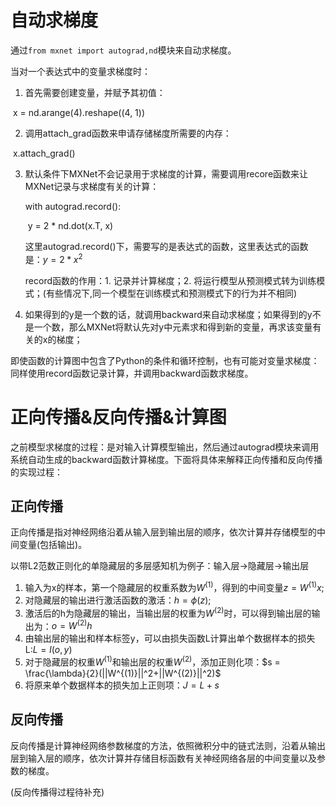 # 自动求梯度

通过```from mxnet import autograd,nd```模块来自动求梯度。

当对一个表达式中的变量求梯度时：

1. 首先需要创建变量，并赋予其初值：

​       x = nd.arange(4).reshape((4, 1))

2. 调用attach_grad函数来申请存储梯度所需要的内存：

​       x.attach_grad()

3. 默认条件下MXNet不会记录用于求梯度的计算，需要调用recore函数来让MXNet记录与求梯度有关的计算：

   with autograd.record():

   ​	y = 2 * nd.dot(x.T, x)

   这里autograd.record()下，需要写的是表达式的函数，这里表达式的函数是：$y = 2*x^2$

   record函数的作用：1. 记录并计算梯度；2. 将运行模型从预测模式转为训练模式；(有些情况下,同一个模型在训练模式和预测模式下的行为并不相同)

4. 如果得到的y是一个数的话，就调用backward来自动求梯度；如果得到的y不是一个数，那么MXNet将默认先对y中元素求和得到新的变量，再求该变量有关的x的梯度；

即使函数的计算图中包含了Python的条件和循环控制，也有可能对变量求梯度：同样使用record函数记录计算，并调用backward函数求梯度。



# 正向传播&反向传播&计算图

之前模型求梯度的过程：是对输入计算模型输出，然后通过autograd模块来调用系统自动生成的backward函数计算梯度。下面将具体来解释正向传播和反向传播的实现过程：

## 正向传播

正向传播是指对神经网络沿着从输入层到输出层的顺序，依次计算并存储模型的中间变量(包括输出)。

以带L2范数正则化的单隐藏层的多层感知机为例子：输入层->隐藏层->输出层

1. 输入为x的样本，第一个隐藏层的权重系数为$W^{(1)}$，得到的中间变量$z = W^{(1)}x$;
2. 对隐藏层的输出进行激活函数的激活：$h = \phi(z)$;
3. 激活后的h为隐藏层的输出，当输出层的权重为$W^{(2)}$时，可以得到输出层的输出为：$o = W^{(2)}h$
4. 由输出层的输出和样本标签y，可以由损失函数L计算出单个数据样本的损失L:$L = l(o, y)$
5. 对于隐藏层的权重$W^{(1)}$和输出层的权重$W^{(2)}$，添加正则化项：$s = \frac{\lambda}{2}(||W^{(1)}||^2+||W^{(2)}||^2)$
6. 将原来单个数据样本的损失加上正则项：$J = L + s$

## 反向传播

反向传播是计算神经网络参数梯度的方法，依照微积分中的链式法则，沿着从输出层到输入层的顺序，依次计算并存储目标函数有关神经网络各层的中间变量以及参数的梯度。

(反向传播得过程待补充)










